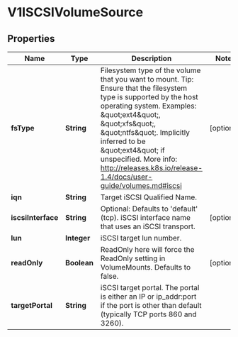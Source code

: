 
# V1ISCSIVolumeSource

## Properties
Name | Type | Description | Notes
------------ | ------------- | ------------- | -------------
**fsType** | **String** | Filesystem type of the volume that you want to mount. Tip: Ensure that the filesystem type is supported by the host operating system. Examples: \&quot;ext4\&quot;, \&quot;xfs\&quot;, \&quot;ntfs\&quot;. Implicitly inferred to be \&quot;ext4\&quot; if unspecified. More info: http://releases.k8s.io/release-1.4/docs/user-guide/volumes.md#iscsi |  [optional]
**iqn** | **String** | Target iSCSI Qualified Name. | 
**iscsiInterface** | **String** | Optional: Defaults to &#39;default&#39; (tcp). iSCSI interface name that uses an iSCSI transport. |  [optional]
**lun** | **Integer** | iSCSI target lun number. | 
**readOnly** | **Boolean** | ReadOnly here will force the ReadOnly setting in VolumeMounts. Defaults to false. |  [optional]
**targetPortal** | **String** | iSCSI target portal. The portal is either an IP or ip_addr:port if the port is other than default (typically TCP ports 860 and 3260). | 



